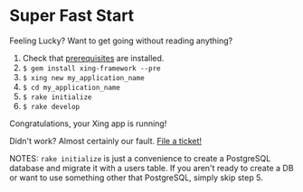 # Super Fast Start

Feeling Lucky? Want to get going without reading anything?

1. Check that [prerequisites](/tutorial/prerequisites.md) are installed.
2. ```$ gem install xing-framework --pre```
3. ```$ xing new my_application_name```
4. ```$ cd my_application_name```
5. ```$ rake initialize```
6. ```$ rake develop```

Congratulations, your Xing app is running! 

Didn't work? Almost certainly our fault. [File a ticket!](https://github.com/XingFramework/xing-framework/issues)

NOTES: `rake initialize` is just a convenience to create a PostgreSQL database and migrate it with a users table.  If you aren't ready to create a DB or want to use something other that PostgreSQL, simply skip step 5. 

